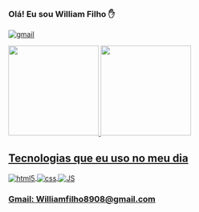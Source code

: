### Olá! Eu sou William Filho ✋



[![gmail](https://img.shields.io/badge/Gmail-D14836?style=for-the-badge&logo=gmail&logoColor=white)](mailto:williamfilho8908@gmail.com)

<div>
   <a href="https://github.com/WilliamFilh0">
   <img height="180em" src="https://github-readme-stats.vercel.app/api?username=WilliamFilh0&show_icons=true&theme=tokyonight"/>
   <img height="180em" src="https://github-readme-stats.vercel.app/api/top-langs/?username=WilliamFilh0&layout=compact&langs_count=6&theme=tokyonight"/>
</div>

## Tecnologias que eu uso no meu dia

<div style="display: inline_block">
  <img align="center" alt="html5" src="https://img.shields.io/badge/HTML5-E34F26?style=for-the-badge&logo=html5&logoColor=white">
  <img align="center" alt="css" src="https://img.shields.io/badge/CSS3-1572B6?style=for-the-badge&logo=css3&logoColor=white">
  <img align="center" alt="JS" src="https://img.shields.io/badge/JavaScript-323330?style=for-the-badge&logo=javascript&logoColor=F7DF1E">

<div>

### Gmail: Williamfilho8908@gmail.com
